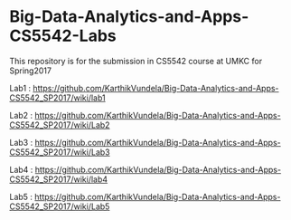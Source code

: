 # Big-Data-Analytics-and-Apps-CS5542-Labs
This repository is for the submission in CS5542 course at UMKC for Spring2017  

Lab1 : https://github.com/KarthikVundela/Big-Data-Analytics-and-Apps-CS5542_SP2017/wiki/lab1  

Lab2 : https://github.com/KarthikVundela/Big-Data-Analytics-and-Apps-CS5542_SP2017/wiki/Lab2  

Lab3 : https://github.com/KarthikVundela/Big-Data-Analytics-and-Apps-CS5542_SP2017/wiki/Lab3  

Lab4 : https://github.com/KarthikVundela/Big-Data-Analytics-and-Apps-CS5542_SP2017/wiki/lab4  

Lab5 : https://github.com/KarthikVundela/Big-Data-Analytics-and-Apps-CS5542_SP2017/wiki/Lab5



